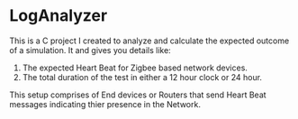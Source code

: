 # LogAnalyzer
This is a C project I created to analyze and calculate the expected outcome of a simulation.
It and gives you details like:

1. The expected Heart Beat for Zigbee based network devices. 
2. The total duration of the test in either a 12 hour clock or 24 hour.


This setup comprises of End devices or Routers that send Heart Beat messages indicating thier presence in the Network.
